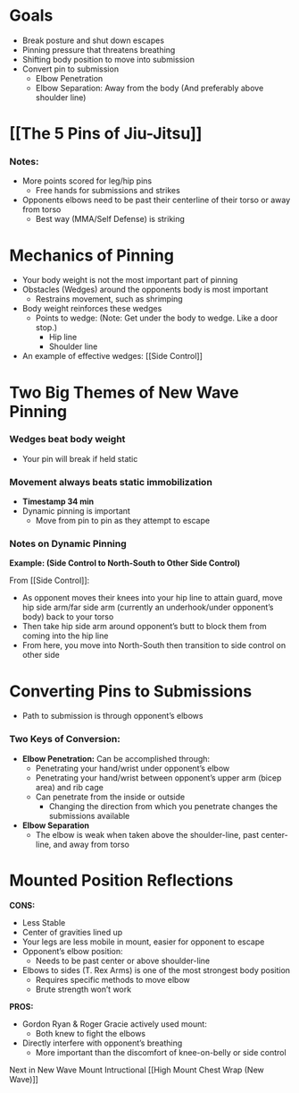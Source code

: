 # Goals

- Break posture and shut down escapes
- Pinning pressure that threatens breathing
- Shifting body position to move into submission
- Convert pin to submission
    - Elbow Penetration
    - Elbow Separation: Away from the body (And preferably above shoulder line)

# [[The 5 Pins of Jiu-Jitsu]]

### Notes:
- More points scored for leg/hip pins
    - Free hands for submissions and strikes
- Opponents elbows need to be past their centerline of their torso or away from torso
    - Best way (MMA/Self Defense) is striking

# Mechanics of Pinning

- Your body weight is not the most important part of pinning
- Obstacles (Wedges) around the opponents body is most important
    - Restrains movement, such as shrimping
- Body weight reinforces these wedges
    - Points to wedge: (Note: Get under the body to wedge. Like a door stop.)
        - Hip line
        - Shoulder line
-  An example of effective wedges: [[Side Control]]

# Two Big Themes of New Wave Pinning

### Wedges beat body weight

- Your pin will break if held static

### Movement always beats static immobilization

- **Timestamp 34 min**
- Dynamic pinning is important
    - Move from pin to pin as they attempt to escape

### Notes on Dynamic Pinning

**Example: (Side Control to North-South to Other Side Control)**

From [[Side Control]]:
- As opponent moves their knees into your hip line to attain guard, move hip side arm/far side arm (currently an underhook/under opponent’s body) back to your torso
- Then take hip side arm around opponent’s butt to block them from coming into the hip line
- From here, you move into North-South then transition to side control on other side

# Converting Pins to Submissions

- Path to submission is through opponent’s elbows

### Two Keys of Conversion:

- **Elbow Penetration:** Can be accomplished through:
    - Penetrating your hand/wrist under opponent’s elbow
    - Penetrating your hand/wrist between opponent’s upper arm (bicep area) and rib cage
    - Can penetrate from the inside or outside
        - Changing the direction from which you penetrate changes the submissions available
- **Elbow Separation**
    - The elbow is weak when taken above the shoulder-line, past center-line, and away from torso

# Mounted Position Reflections

**CONS:**

- Less Stable
- Center of gravities lined up
- Your legs are less mobile in mount, easier for opponent to escape
- Opponent’s elbow position:
    - Needs to be past center or above shoulder-line
- Elbows to sides (T. Rex Arms) is one of the most strongest body position
    - Requires specific methods to move elbow
    - Brute strength won’t work

**PROS:**

- Gordon Ryan & Roger Gracie actively used mount:
    - Both knew to fight the elbows
- Directly interfere with opponent’s breathing
    - More important than the discomfort of knee-on-belly or side control

Next in New Wave Mount Intructional [[High Mount Chest Wrap (New Wave)]]